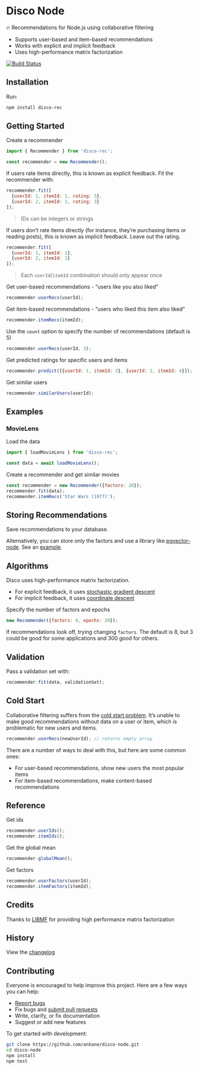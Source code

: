 # Disco Node

:fire: Recommendations for Node.js using collaborative filtering

- Supports user-based and item-based recommendations
- Works with explicit and implicit feedback
- Uses high-performance matrix factorization

[![Build Status](https://github.com/ankane/disco-node/workflows/build/badge.svg?branch=master)](https://github.com/ankane/disco-node/actions)

## Installation

Run:

```sh
npm install disco-rec
```

## Getting Started

Create a recommender

```javascript
import { Recommender } from 'disco-rec';

const recommender = new Recommender();
```

If users rate items directly, this is known as explicit feedback. Fit the recommender with:

```javascript
recommender.fit([
  {userId: 1, itemId: 1, rating: 5},
  {userId: 2, itemId: 1, rating: 3}
]);
```

> IDs can be integers or strings

If users don’t rate items directly (for instance, they’re purchasing items or reading posts), this is known as implicit feedback. Leave out the rating.

```javascript
recommender.fit([
  {userId: 1, itemId: 1},
  {userId: 2, itemId: 1}
]);
```

> Each `userId`/`itemId` combination should only appear once

Get user-based recommendations - “users like you also liked”

```javascript
recommender.userRecs(userId);
```

Get item-based recommendations - “users who liked this item also liked”

```javascript
recommender.itemRecs(itemId);
```

Use the `count` option to specify the number of recommendations (default is 5)

```javascript
recommender.userRecs(userId, 3);
```

Get predicted ratings for specific users and items

```javascript
recommender.predict([{userId: 1, itemId: 2}, {userId: 2, itemId: 4}]);
```

Get similar users

```javascript
recommender.similarUsers(userId);
```

## Examples

### MovieLens

Load the data

```javascript
import { loadMovieLens } from 'disco-rec';

const data = await loadMovieLens();
```

Create a recommender and get similar movies

```javascript
const recommender = new Recommender({factors: 20});
recommender.fit(data);
recommender.itemRecs('Star Wars (1977)');
```

## Storing Recommendations

Save recommendations to your database.

Alternatively, you can store only the factors and use a library like [pgvector-node](https://github.com/ankane/pgvector-node). See an [example](https://github.com/pgvector/pgvector-node/blob/master/examples/disco/example.js).

## Algorithms

Disco uses high-performance matrix factorization.

- For explicit feedback, it uses [stochastic gradient descent](https://www.csie.ntu.edu.tw/~cjlin/papers/libmf/libmf_journal.pdf)
- For implicit feedback, it uses [coordinate descent](https://www.csie.ntu.edu.tw/~cjlin/papers/one-class-mf/biased-mf-sdm-with-supp.pdf)

Specify the number of factors and epochs

```javascript
new Recommender({factors: 8, epochs: 20});
```

If recommendations look off, trying changing `factors`. The default is 8, but 3 could be good for some applications and 300 good for others.

## Validation

Pass a validation set with:

```javascript
recommender.fit(data, validationSet);
```

## Cold Start

Collaborative filtering suffers from the [cold start problem](https://en.wikipedia.org/wiki/Cold_start_(recommender_systems)). It’s unable to make good recommendations without data on a user or item, which is problematic for new users and items.

```javascript
recommender.userRecs(newUserId); // returns empty array
```

There are a number of ways to deal with this, but here are some common ones:

- For user-based recommendations, show new users the most popular items
- For item-based recommendations, make content-based recommendations

## Reference

Get ids

```javascript
recommender.userIds();
recommender.itemIds();
```

Get the global mean

```javascript
recommender.globalMean();
```

Get factors

```javascript
recommender.userFactors(userId);
recommender.itemFactors(itemId);
```

## Credits

Thanks to [LIBMF](https://github.com/cjlin1/libmf) for providing high performance matrix factorization

## History

View the [changelog](https://github.com/ankane/disco-node/blob/master/CHANGELOG.md)

## Contributing

Everyone is encouraged to help improve this project. Here are a few ways you can help:

- [Report bugs](https://github.com/ankane/disco-node/issues)
- Fix bugs and [submit pull requests](https://github.com/ankane/disco-node/pulls)
- Write, clarify, or fix documentation
- Suggest or add new features

To get started with development:

```sh
git clone https://github.com/ankane/disco-node.git
cd disco-node
npm install
npm test
```
